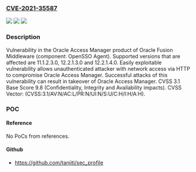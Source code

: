 ### [CVE-2021-35587](https://cve.mitre.org/cgi-bin/cvename.cgi?name=CVE-2021-35587)
![](https://img.shields.io/static/v1?label=Product&message=Access%20Manager&color=blue)
![](https://img.shields.io/static/v1?label=Version&message=%3D%2011.1.2.3.0%20&color=brighgreen)
![](https://img.shields.io/static/v1?label=Vulnerability&message=Easily%20exploitable%20vulnerability%20allows%20unauthenticated%20attacker%20with%20network%20access%20via%20HTTP%20to%20compromise%20Oracle%20Access%20Manager.%20%20Successful%20attacks%20of%20this%20vulnerability%20can%20result%20in%20takeover%20of%20Oracle%20Access%20Manager.&color=brighgreen)

### Description

Vulnerability in the Oracle Access Manager product of Oracle Fusion Middleware (component: OpenSSO Agent). Supported versions that are affected are 11.1.2.3.0, 12.2.1.3.0 and 12.2.1.4.0. Easily exploitable vulnerability allows unauthenticated attacker with network access via HTTP to compromise Oracle Access Manager. Successful attacks of this vulnerability can result in takeover of Oracle Access Manager. CVSS 3.1 Base Score 9.8 (Confidentiality, Integrity and Availability impacts). CVSS Vector: (CVSS:3.1/AV:N/AC:L/PR:N/UI:N/S:U/C:H/I:H/A:H).

### POC

#### Reference
No PoCs from references.

#### Github
- https://github.com/tanjiti/sec_profile

